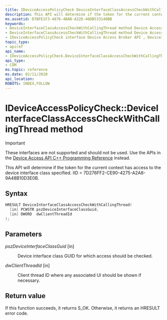 ```yaml
---
title: IDeviceAccessPolicyCheck DeviceInterfaceClassAccessCheckWithCallingThread method
description: This API will determine if the token for the current context has access to the device interface class specified. IID 7D276FF2-CE90-4275-A2A8-9A48B10D3E0B.
ms.assetid: D7BFE1F3-4876-4BAB-A32D-46DB533140BB
keywords:
- DeviceInterfaceClassAccessCheckWithCallingThread method Device Access Broker API
- DeviceInterfaceClassAccessCheckWithCallingThread method Device Access Broker API , IDeviceAccessPolicyCheck interface
- IDeviceAccessPolicyCheck interface Device Access Broker API , DeviceInterfaceClassAccessCheckWithCallingThread method
topic_type:
- apiref
api_name:
- IDeviceAccessPolicyCheck.DeviceInterfaceClassAccessCheckWithCallingThread
api_type:
- COM
ms.topic: reference
ms.date: 02/11/2020
api_location: 
ROBOTS: INDEX,FOLLOW
---
```


# IDeviceAccessPolicyCheck::DeviceInterfaceClassAccessCheckWithCallingThread method

> [!Important]  
> These interfaces are not supported and should not be used. Use the APIs in the [Device Access API C++ Programming Reference](device-access-api-c---programming-reference.md) instead.

This API will determine if the token for the current context has access to the device interface class specified. IID = 7D276FF2-CE90-4275-A2A8-9A48B10D3E0B.

## Syntax

```C++
HRESULT DeviceInterfaceClassAccessCheckWithCallingThread(
  [in] PCWSTR pszDeviceInterfaceClassGuid,
  [in] DWORD  dwClientThreadId
);
```

## Parameters

<dl> <dt>

*pszDeviceInterfaceClassGuid* \[in\]
</dt> <dd>

Device interface class GUID for which access should be checked.

</dd> <dt>

*dwClientThreadId* \[in\]
</dt> <dd>

Client thread ID where any associated UI should be shown if necessary.

</dd> </dl>

## Return value

If this function succeeds, it returns S_OK. Otherwise, it returns an HRESULT error code.

